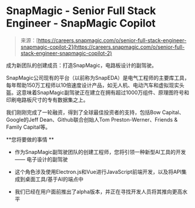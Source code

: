 <!--yml

category: 未分类

date: 2024-05-27 14:54:09

-->

# SnapMagic - Senior Full Stack Engineer - SnapMagic Copilot

> 来源：[https://careers.snapmagic.com/o/senior-full-stack-engineer-snapmagic-copilot-2](https://careers.snapmagic.com/o/senior-full-stack-engineer-snapmagic-copilot-2)

成为新团队的创建成员：打造SnapMagic，电路板设计的副驾驶。

SnapMagic公司现有的平台（以前称为SnapEDA）是电气工程师的主要库工具，每年帮助150万工程师以10倍速度设计产品，如无人机、电动汽车和虚拟现实头盔。这意味着SnapMagic副驾驶正在建立在拥有超过1000万组件、原理图符号和印刷电路板尺寸的专有数据集之上。

我们刚刚完成了一轮融资，得到了全球最佳投资者的支持，包括Bow Capital、Google的Jeff Dean、Github联合创始人Tom Preston-Werner、Friends & Family Capital等。

**您将要做的事情 **

+   作为SnapMagic副驾驶团队的创建工程师，您将引领一种新型AI工具的开发 —— 电子设计的副驾驶

+   这个角色涉及使用Electron.js和Vue进行JavaScript前端开发，以及将API集成到桌面工具/基于AI的端点中

+   我们已经在用户面前推出了alpha版本，并正在寻找开发人员将其推向更高水平
